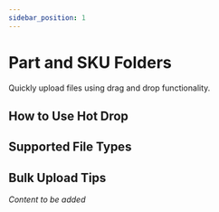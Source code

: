 ```yaml
---
sidebar_position: 1
---
```


# Part and SKU Folders

Quickly upload files using drag and drop functionality.

## How to Use Hot Drop

## Supported File Types

## Bulk Upload Tips

*Content to be added*
